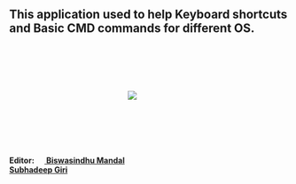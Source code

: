 <!-- # About -->


## This application used to help Keyboard shortcuts and Basic CMD commands for different OS.

</br></br></br></br>
<div style="margin:auto;padding:1px;max-width:15%">
    <a href="https://github.com/artbindu" target="_blank"><img align="middle" src="https://artbindu.github.io/artbindu/favicon.ico"></a>
</div>
</br></br></br></br></br>

**Editor:  [<img width="15px" padding="1px" src="https://cdn.simpleicons.org/github"/> Biswasindhu Mandal](https://github.com/artbindu)**<br>
          **[Subhadeep Giri](https://github.com/subhadeepgiri79)**<br>
